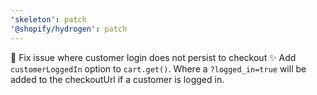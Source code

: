```yaml
---
'skeleton': patch
'@shopify/hydrogen': patch
---
```


🐛 Fix issue where customer login does not persist to checkout
✨ Add `customerLoggedIn` option to `cart.get()`. Where a `?logged_in=true` will be added to the checkoutUrl if a customer is logged in.
